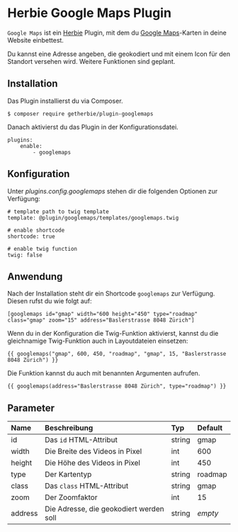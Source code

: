 # Herbie Google Maps Plugin

`Google Maps` ist ein [Herbie](http://github.com/getherbie/herbie) Plugin, mit dem du 
[Google Maps](http://maps.google.com)-Karten in deine Website einbettest.

Du kannst eine Adresse angeben, die geokodiert und mit einem Icon für den Standort versehen wird. Weitere Funktionen 
sind geplant.


## Installation

Das Plugin installierst du via Composer.

	$ composer require getherbie/plugin-googlemaps

Danach aktivierst du das Plugin in der Konfigurationsdatei.

    plugins:
        enable:    
            - googlemaps


Konfiguration
-------------

Unter *plugins.config.googlemaps* stehen dir die folgenden Optionen zur Verfügung:

    # template path to twig template
    template: @plugin/googlemaps/templates/googlemaps.twig
      
    # enable shortcode
    shortcode: true
    
    # enable twig function
    twig: false                                            


Anwendung
---------

Nach der Installation steht dir ein Shortcode `googlemaps` zur Verfügung. Diesen rufst du wie folgt auf:

    [googlemaps id="gmap" width="600 height="450" type="roadmap" class="gmap" zoom="15" address="Baslerstrasse 8048 Zürich"]


Wenn du in der Konfiguration die Twig-Funktion aktivierst, kannst du die gleichnamige Twig-Funktion auch in 
Layoutdateien einsetzen: 

    {{ googlemaps("gmap", 600, 450, "roadmap", "gmap", 15, "Baslerstrasse 8048 Zürich") }}

Die Funktion kannst du auch mit benannten Argumenten aufrufen.

    {{ googlemaps(address="Baslerstrasse 8048 Zürich", type="roadmap") }}


Parameter
---------

Name        | Beschreibung                              | Typ       | Default
:---------- | :---------------------------------------- | :-------- | :------
id          | Das `id` HTML-Attribut                    | string    | gmap  
width       | Die Breite des Videos in Pixel            | int       | 600
height      | Die Höhe des Videos in Pixel              | int       | 450
type        | Der Kartentyp                             | string    | roadmap
class       | Das `class` HTML-Attribut                 | string    | gmap
zoom        | Der Zoomfaktor                            | int       | 15
address     | Die Adresse, die geokodiert werden soll   | string    | *empty* 
